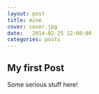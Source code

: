 ```yaml
---
layout: post
title: mine
cover: cover.jpg
date:   2014-02-25 12:00:00
categories: posts
---
```


## My first Post

Some serious stuff here!

